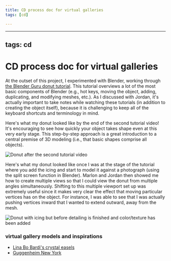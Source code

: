 ```yaml
---
title: CD process doc for virtual galleries
tags: [cd]

---
```


---
tags: cd
---
# CD process doc for virtual galleries

At the outset of this project, I experimented with Blender, working through [the Blender Guru donut tutorial](https://www.youtube.com/watch?v=nIoXOplUvAw). This tutorial overviews a lot of the most basic components of Blender (e.g., hot keys, moving the object, adding, duplicating, and modifying meshes, etc.). As I discussed with Jordan, it's actually important to take notes while watching these tutorials (in addition to creating the object itself), because it is challenging to keep all of the keyboard shortcuts and terminology in mind. 

Here's what my donut looked like by the end of the second tutorial video! It's  encouraging to see how quickly your object takes shape even at this very early stage. This step-by-step approach is a great introduction to a central premise of 3D modeling (i.e., that basic shapes comprise all objects).

![Donut after the second tutorial video](https://files.slack.com/files-pri/T0HTW3H0V-F02QXQT5PTK/donut_after_tutorial_video_2.png?pub_secret=91a8bd0213)

Here's what my donut looked like once I was at the stage of the tutorial where you add the icing and start to model it against a photograph (using the split screen function in Blender). Marlon and Jordan then showed me how to create multiple views so that I could view the donut from multiple angles simultaneously. Shifting to this multiple viewport set up was extremely useful since it makes very clear the effect that moving particular vertices has on the object. For instance, I was able to see that I was actually pushing vertices inward that I wanted to extend outward, away from the mesh. 

![Donut with icing but before detailing is finished and color/texture has been added](https://files.slack.com/files-pri/T0HTW3H0V-F02QMEAQZDJ/donut_with_icing_b_w.png?pub_secret=356ed48263)

### virtual gallery models and inspirations

* [Lina Bo Bardi's crystal easels](https://artsandculture.google.com/exhibit/picture-gallery-in-transformation/BgJCD_ndqZAzLg?hl=en)
* [Guggenheim New York](/hk0GAUXbRCW2LpAf0rmnSg)
